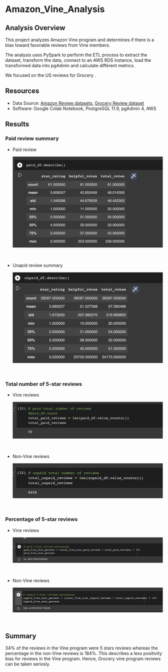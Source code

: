 # Amazon_Vine_Analysis

## Analysis Overview
This project analyzes Amazon Vine program and determines if there is a bias toward favorable reviews from Vine members.

The analysis uses PySpark to perform the ETL process to extract the dataset, transform the data, connect to an AWS RDS instance, load the transformed data into pgAdmin and calculate different metrics.

We focused on the US reviews for Grocery .

## Resources
- Data Source: [Amazon Review datasets](https://s3.amazonaws.com/amazon-reviews-pds/tsv/index.txt), [Grocery Review dataset](https://s3.amazonaws.com/amazon-reviews-pds/tsv/amazon_reviews_us_Grocery_v1_00.tsv.gz)
- Software: Google Colab Notebook, PostgreSQL 11.9, pgAdmin 4, AWS

## Results
### Paid review summary
- Paid review <p align="center">
    <img src="https://github.com/vijaycse/Amazon_Vine_Analysis/blob/master/images/paid_reviews_summary.png"> 
</p>

<br>

- Unapid review summary <p align="center">
    <img src="https://github.com/vijaycse/Amazon_Vine_Analysis/blob/master/images/unpaid_review_summary.png"> 
</p>
<br>

### Total number of 5-star reviews
- Vine reviews <p align="center">
    <img src="https://github.com/vijaycse/Amazon_Vine_Analysis/blob/master/images/paid_total_reviews.png"> 
</p>

<br>

- Non-Vine reviews <p align="center">
    <img src="https://github.com/vijaycse/Amazon_Vine_Analysis/blob/master/images/unpaid_total_reviews.png"> 
</p>
<br>

### Percentage of 5-star reviews
- Vine reviews <p align="center">
    <img src="https://github.com/vijaycse/Amazon_Vine_Analysis/blob/master/images/paid_5_star_percent.png"> 
</p>

<br>

- Non-Vine reviews <p align="center">
    <img src="https://github.com/vijaycse/Amazon_Vine_Analysis/blob/master/images/unpaid_5_star_percent.png"> 
</p>
<br>

## Summary
34% of the reviews in the Vine program were 5 stars reviews whereas the percentage in the non-Vine reviews is  184%. This describes a less positivity bias for reviews in the Vine program. Hence, Grocery vine program reviews can be taken seriosly.

